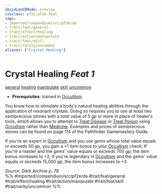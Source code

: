 ```yaml
---
obsidianUIMode: preview
cssclass: pf2e,pf2e-feat
tags:
- imported/compendium/src/pf2e/da
- trait/feat/general
- trait/effect/healing
- trait/action/manipulate
- trait/feat/skill
- trait/rarity/uncommon
aliases: ["Crystal Healing"]
---
```

# Crystal Healing  *Feat 1*  
[general](general.md)  [healing](healing.md)  [manipulate](manipulate.md)  [skill](skill.md)  [uncommon](uncommon.md)  

- **Prerequisites**: trained in [Occultism](../skills.md#Occultism)

You know how to stimulate a body's natural healing abilities through the application of resonant crystals. Doing so requires you to use at least two semiprecious stones with a total value of 5 gp or more in place of healer's tools, which allows you to attempt to [Treat Disease](treat-disease.md) or [Treat Poison](treat-poison.md) using [Occultism](../skills.md#Occultism) rather than [Medicine](../skills.md#Medicine). Examples and prices of semiprecious stones can be found on page 114 of the Pathfinder Gamemastery Guide.

If you're an expert in [Occultism](../skills.md#Occultism) and you use gems whose total value equals or exceeds 50 gp, you gain a +1 item bonus to your [Occultism](../skills.md#Occultism) check. If you're a master and the gems' value equals or exceeds 700 gp, the item bonus increases to +2; if you're legendary in [Occultism](../skills.md#Occultism) and the gems' value equals or exceeds 15,000 gp, the item bonus increases to +3.

*Source: Dark Archive p. 78*  
%% #imported/compendium/src/pf2e/da #trait/feat/general #trait/effect/healing #trait/action/manipulate #trait/feat/skill #trait/rarity/uncommon %%